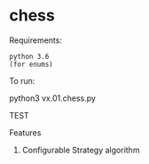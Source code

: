 # chess


       
Requirements:

	python 3.6
	(for enums)

To run:

   python3 vx.01.chess.py 


TEST


Features


1. Configurable Strategy algorithm
